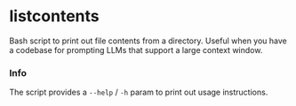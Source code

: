 # listcontents
Bash script to print out file contents from a directory. Useful when you have a codebase for prompting LLMs that support a large context window.

### Info

The script provides a `--help` / `-h` param to print out usage instructions.
